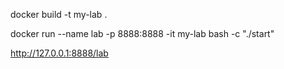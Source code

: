 docker build -t my-lab .

docker run --name lab -p 8888:8888 -it my-lab bash -c "./start"

http://127.0.0.1:8888/lab